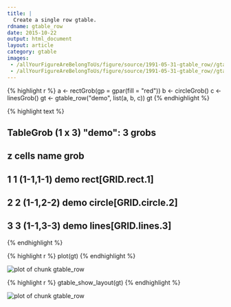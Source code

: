 ```yaml
---
title: |
  Create a single row gtable.
rdname: gtable_row
date: 2015-10-22
output: html_document
layout: article
category: gtable
images:
 - /allYourFigureAreBelongToUs/figure/source/1991-05-31-gtable_row//gtable_row-1.png
 - /allYourFigureAreBelongToUs/figure/source/1991-05-31-gtable_row//gtable_row-2.png
---
```





{% highlight r %}
a <- rectGrob(gp = gpar(fill = "red"))
b <- circleGrob()
c <- linesGrob()
gt <- gtable_row("demo", list(a, b, c))
gt
{% endhighlight %}



{% highlight text %}
## TableGrob (1 x 3) "demo": 3 grobs
##   z     cells name                  grob
## 1 1 (1-1,1-1) demo     rect[GRID.rect.1]
## 2 2 (1-1,2-2) demo circle[GRID.circle.2]
## 3 3 (1-1,3-3) demo   lines[GRID.lines.3]
{% endhighlight %}



{% highlight r %}
plot(gt)
{% endhighlight %}

![plot of chunk gtable_row](/allYourFigureAreBelongToUs/figure/source/1991-05-31-gtable_row/gtable_row-1.png) 

{% highlight r %}
gtable_show_layout(gt)
{% endhighlight %}

![plot of chunk gtable_row](/allYourFigureAreBelongToUs/figure/source/1991-05-31-gtable_row/gtable_row-2.png) 